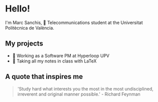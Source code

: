 # Hello!
I'm Marc Sanchis, 📡 Telecommunications student at the Universitat Politècnica de València.

## My projects
- 🚄 Working as a Software PM at Hyperloop UPV
- 📓 Taking all my notes in class with LaTeX

## A quote that inspires me
> 'Study hard what interests you the most in the most undisciplined, irreverent and original manner possible.' - Richard Feynman
